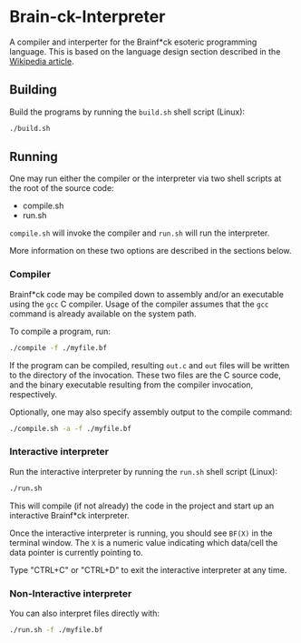 # Brain-ck-Interpreter
A compiler and interperter for the Brainf*ck esoteric programming language.
This is based on the language design section described in the [Wikipedia article](https://en.wikipedia.org/wiki/Brainfuck).

## Building
Build the programs by running the `build.sh` shell script (Linux):

```bash
./build.sh
```

## Running

One may run either the compiler or the interpreter via two shell scripts at the root of the source code:

- compile.sh
- run.sh

`compile.sh` will invoke the compiler and `run.sh` will run the interpreter.

More information on these two options are described in the sections below.

### Compiler

Brainf*ck code may be compiled down to assembly and/or an executable using the `gcc` C compiler.
Usage of the compiler assumes that the `gcc` command is already available on the system path.

To compile a program, run:

```bash
./compile -f ./myfile.bf
```

If the program can be compiled, resulting `out.c` and `out` files will be written to the directory of the invocation.
These two files are the C source code, and the binary executable resulting from the compiler invocation, respectively.

Optionally, one may also specify assembly output to the compile command:

```bash
./compile.sh -a -f ./myfile.bf
```

### Interactive interpreter
Run the interactive interpreter by running the `run.sh` shell script (Linux):

```bash
./run.sh
```

This will compile (if not already) the code in the project and start up an interactive Brainf*ck interpreter.

Once the interactive interpreter is running, you should see `BF(X)` in the terminal window.
The `X` is a numeric value indicating which data/cell the data pointer is currently pointing to.

Type "CTRL+C" or "CTRL+D" to exit the interactive interpreter at any time.

### Non-Interactive interpreter
You can also interpret files directly with:

```bash
./run.sh -f ./myfile.bf
```
